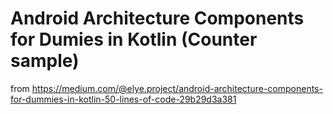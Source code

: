 # Android Architecture Components for Dumies in Kotlin (Counter sample)

from https://medium.com/@elye.project/android-architecture-components-for-dummies-in-kotlin-50-lines-of-code-29b29d3a381
